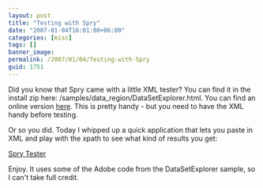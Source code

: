 ```yaml
---
layout: post
title: "Testing with Spry"
date: "2007-01-04T16:01:00+06:00"
categories: [misc]
tags: []
banner_image: 
permalink: /2007/01/04/Testing-with-Spry
guid: 1751
---
```


Did you know that Spry came with a little XML tester? You can find it in the install zip here: /samples/data_region/DataSetExplorer.html. You can find an online version <a href="http://labs.adobe.com/technologies/spry/samples/data_region/DataSetExplorer.html">here</a>. This is pretty handy - but you need to have the XML handy before testing.

Or so you did. Today I whipped up a quick application that lets you paste in XML and play with the xpath to see what kind of results you get:

<a href="http://www.raymondcamden.com/sprytester/">Spry Tester</a>

Enjoy. It uses some of the Adobe code from the DataSetExplorer sample, so I can't take full credit.